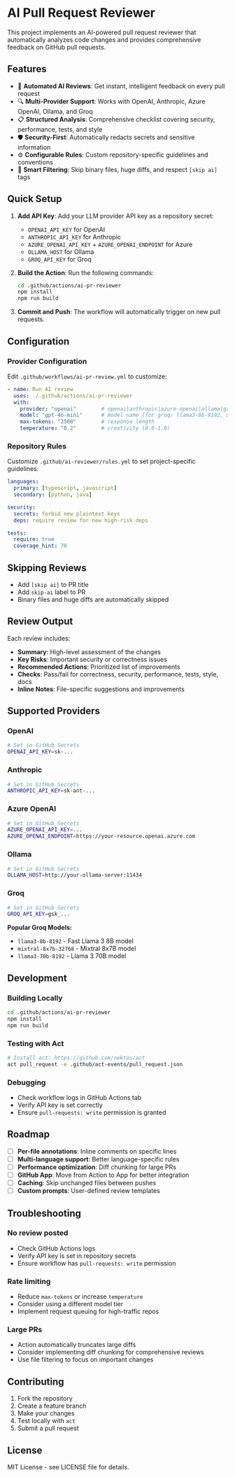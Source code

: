 # AI Pull Request Reviewer

This project implements an AI-powered pull request reviewer that automatically analyzes code changes and provides comprehensive feedback on GitHub pull requests.

## Features

- 🤖 **Automated AI Reviews**: Get instant, intelligent feedback on every pull request
- 🔍 **Multi-Provider Support**: Works with OpenAI, Anthropic, Azure OpenAI, Ollama, and Groq
- 📋 **Structured Analysis**: Comprehensive checklist covering security, performance, tests, and style
- 🛡️ **Security-First**: Automatically redacts secrets and sensitive information
- ⚙️ **Configurable Rules**: Custom repository-specific guidelines and conventions
- 🚫 **Smart Filtering**: Skip binary files, huge diffs, and respect `[skip ai]` tags

## Quick Setup

1. **Add API Key**: Add your LLM provider API key as a repository secret:
   - `OPENAI_API_KEY` for OpenAI
   - `ANTHROPIC_API_KEY` for Anthropic
   - `AZURE_OPENAI_API_KEY` + `AZURE_OPENAI_ENDPOINT` for Azure
   - `OLLAMA_HOST` for Ollama
   - `GROQ_API_KEY` for Groq

2. **Build the Action**: Run the following commands:
   ```bash
   cd .github/actions/ai-pr-reviewer
   npm install
   npm run build
   ```

3. **Commit and Push**: The workflow will automatically trigger on new pull requests.

## Configuration

### Provider Configuration

Edit `.github/workflows/ai-pr-review.yml` to customize:

```yaml
- name: Run AI review
  uses: ./.github/actions/ai-pr-reviewer
  with:
    provider: "openai"        # openai|anthropic|azure-openai|ollama|groq
    model: "gpt-4o-mini"      # model name (for groq: llama3-8b-8192, mixtral-8x7b-32768)
    max-tokens: "2500"        # response length
    temperature: "0.2"        # creativity (0.0-1.0)
```

### Repository Rules

Customize `.github/ai-reviewer/rules.yml` to set project-specific guidelines:

```yaml
languages:
  primary: [typescript, javascript]
  secondary: [python, java]

security:
  secrets: forbid new plaintext keys
  deps: require review for new high-risk deps

tests:
  require: true
  coverage_hint: 70
```

## Skipping Reviews

- Add `[skip ai]` to PR title
- Add `skip-ai` label to PR
- Binary files and huge diffs are automatically skipped

## Review Output

Each review includes:
- **Summary**: High-level assessment of the changes
- **Key Risks**: Important security or correctness issues
- **Recommended Actions**: Prioritized list of improvements
- **Checks**: Pass/fail for correctness, security, performance, tests, style, docs
- **Inline Notes**: File-specific suggestions and improvements

## Supported Providers

### OpenAI
```bash
# Set in GitHub Secrets
OPENAI_API_KEY=sk-...
```

### Anthropic
```bash
# Set in GitHub Secrets  
ANTHROPIC_API_KEY=sk-ant-...
```

### Azure OpenAI
```bash
# Set in GitHub Secrets
AZURE_OPENAI_API_KEY=...
AZURE_OPENAI_ENDPOINT=https://your-resource.openai.azure.com
```

### Ollama
```bash
# Set in GitHub Secrets
OLLAMA_HOST=http://your-ollama-server:11434
```

### Groq
```bash
# Set in GitHub Secrets
GROQ_API_KEY=gsk_...
```

**Popular Groq Models:**
- `llama3-8b-8192` - Fast Llama 3 8B model
- `mixtral-8x7b-32768` - Mixtral 8x7B model 
- `llama3-70b-8192` - Llama 3 70B model

## Development

### Building Locally
```bash
cd .github/actions/ai-pr-reviewer
npm install
npm run build
```

### Testing with Act
```bash
# Install act: https://github.com/nektos/act
act pull_request -e .github/act-events/pull_request.json
```

### Debugging
- Check workflow logs in GitHub Actions tab
- Verify API key is set correctly
- Ensure `pull-requests: write` permission is granted

## Roadmap

- [ ] **Per-file annotations**: Inline comments on specific lines
- [ ] **Multi-language support**: Better language-specific rules
- [ ] **Performance optimization**: Diff chunking for large PRs
- [ ] **GitHub App**: Move from Action to App for better integration
- [ ] **Caching**: Skip unchanged files between pushes
- [ ] **Custom prompts**: User-defined review templates

## Troubleshooting

### No review posted
- Check GitHub Actions logs
- Verify API key is set in repository secrets
- Ensure workflow has `pull-requests: write` permission

### Rate limiting
- Reduce `max-tokens` or increase `temperature`
- Consider using a different model tier
- Implement request queuing for high-traffic repos

### Large PRs
- Action automatically truncates large diffs
- Consider implementing diff chunking for comprehensive reviews
- Use file filtering to focus on important changes

## Contributing

1. Fork the repository
2. Create a feature branch
3. Make your changes
4. Test locally with `act`
5. Submit a pull request

## License

MIT License - see LICENSE file for details.
